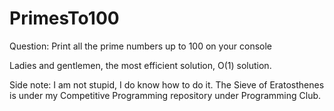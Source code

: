 # PrimesTo100

Question: Print all the prime numbers up to 100 on your console

Ladies and gentlemen, the most efficient solution, O(1) solution.


Side note: I am not stupid, I do know how to do it. The Sieve of Eratosthenes is under my Competitive Programming repository under Programming Club.
